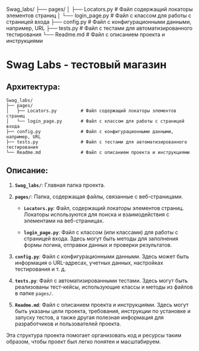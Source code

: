 Swag_labs/
├── pages/
│   ├── Locators.py         # Файл содержащий локаторы элементов страниц
│   └── login_page.py       # Файл с классом для работы с страницей входа
├── config.py               # Файл с конфигурационными данными, например, URL
├── tests.py                # Файл с тестами для автоматизированного тестирования
└── Readme.md               # Файл с описанием проекта и инструкциями
# Swag Labs - тестовый магазин
## Архитектура: 

```
Swag_labs/
├── pages/
│   ├── Locators.py         # Файл содержащий локаторы элементов страниц
│   └── login_page.py       # Файл с классом для работы с страницей входа
├── config.py               # Файл с конфигурационными данными, например, URL
├── tests.py                # Файл с тестами для автоматизированного тестирования
└── Readme.md               # Файл с описанием проекта и инструкциями
```

## Описание:

1. **`Swag_labs/`**: Главная папка проекта.

2. **`pages/`**: Папка, содержащая файлы, связанные с веб-страницами.

    - **`Locators.py`**: Файл, содержащий локаторы элементов страниц. Локаторы используются для поиска и взаимодействия с элементами на веб-страницах.
    
    - **`login_page.py`**: Файл с классом (или классами) для работы с страницей входа. Здесь могут быть методы для заполнения формы логина, отправки данных и проверки результатов.

3. **`config.py`**: Файл с конфигурационными данными. Здесь может быть информация о URL-адресах, учетных данных, настройках тестирования и т. д.

4. **`tests.py`**: Файл с автоматизированными тестами. Здесь могут быть реализованы тест-кейсы, использующие классы и методы из файлов в папке `pages/`.

5. **`Readme.md`**: Файл с описанием проекта и инструкциями. Здесь могут быть указаны цели проекта, требования, инструкции по установке и запуску тестов, а также другая полезная информация для разработчиков и пользователей проекта.

Эта структура проекта помогает организовать код и ресурсы таким образом, чтобы проект был легко понятен и масштабируем.